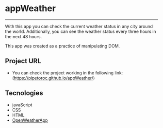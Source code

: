# appWeather
---

With this app you can check the current weather status in any city around the world.
Additionally, you can see the weather status every three hours in the next 48 hours.

This app was created as a practice of manipulating DOM. 

## Project URL

- You can check the project working in the following link: (https://pipetoroc.github.io/appWeather/)

## Tecnologies

- javaScript
- CSS
- HTML
- [OpenWeatherApp](https://openweathermap.org/api)
